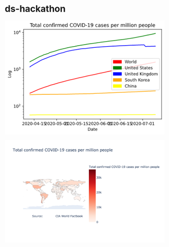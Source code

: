 # ds-hackathon

![Top Coronavirus countries](top_countries.png "Top Coronavirus countries")

![Coronavirus Heat Map](map.png "Coronavirus Heat Map")
